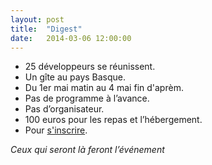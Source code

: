 ```yaml
---
layout: post
title:  "Digest"
date:   2014-03-06 12:00:00
---
```


* 25 développeurs se réunissent.
* Un gîte au pays Basque.
* Du 1er mai matin au 4 mai fin d'aprèm.
* Pas de programme à l’avance.
* Pas d’organisateur.
* 100 euros pour les repas et l’hébergement.
* Pour [s'inscrire](https://devopensud-2014.eventbrite.fr).

*Ceux qui seront là feront l’événement*
